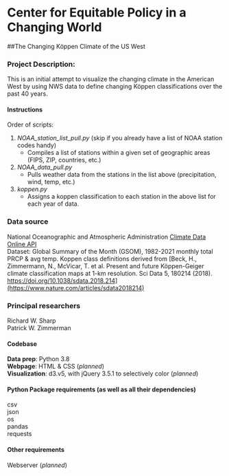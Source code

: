 # Center for Equitable Policy in a Changing World
##The Changing Köppen Climate of the US West

### Project Description:
This is an initial attempt to visualize the changing climate in the American West by using NWS data to define changing Köppen classifications over the past 40 years.

#### Instructions
Order of scripts:
1. _NOAA_station_list_pull.py_ (skip if you already have a list of NOAA station codes handy)
   - Compiles a list of stations within a given set of geographic areas (FIPS, ZIP, countries, etc.)
2. _NOAA_data_pull.py_
   - Pulls weather data from the stations in the list above (precipitation, wind, temp, etc.)
3. _koppen.py_
   - Assigns a koppen classification to each station in the above list for each year of data.

### Data source
National Oceanographic and Atmospheric Administration [Climate Data Online API](https://www.ncdc.noaa.gov/cdo-web/webservices/v2)\
Dataset: Global Summary of the Month (GSOM), 1982-2021 monthly total PRCP & avg temp.
Koppen class definitions derived from [Beck, H., Zimmermann, N., McVicar, T. et al. Present and future Köppen-Geiger climate classification maps at 1-km resolution. Sci Data 5, 180214 (2018). https://doi.org/10.1038/sdata.2018.214](https://www.nature.com/articles/sdata2018214)

### Principal researchers
Richard W. Sharp\
Patrick W. Zimmerman

#### Codebase
**Data prep**: Python 3.8\
**Webpage**: HTML & CSS (_planned_)\
**Visualization**: d3.v5, with jQuery 3.5.1 to selectively color (_planned_)

#### Python Package requirements (as well as all their dependencies)
csv\
json\
os\
pandas\
requests

#### Other requirements
Webserver (_planned_)